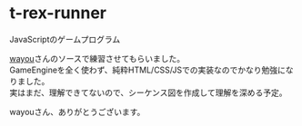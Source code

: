 # t-rex-runner
JavaScriptのゲームプログラム

[wayou](https://github.com/wayou/t-rex-runner)さんのソースで練習させてもらいました。  
GameEngineを全く使わず、純粋HTML/CSS/JSでの実装なのでかなり勉強になりました。  
実はまだ、理解できてないので、シーケンス図を作成して理解を深める予定。

wayouさん、ありがとうございます。

